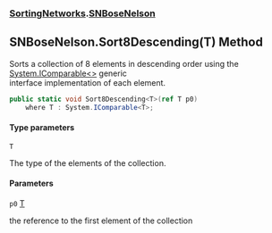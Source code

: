 ### [SortingNetworks](SortingNetworks.md 'SortingNetworks').[SNBoseNelson](SortingNetworks.SNBoseNelson.md 'SortingNetworks.SNBoseNelson')

## SNBoseNelson.Sort8Descending<T>(T) Method

Sorts a collection of 8 elements in descending order using the [System.IComparable&lt;&gt;](https://docs.microsoft.com/en-us/dotnet/api/System.IComparable-1 'System.IComparable`1') generic  
interface implementation of each element.

```csharp
public static void Sort8Descending<T>(ref T p0)
    where T : System.IComparable<T>;
```
#### Type parameters

<a name='SortingNetworks.SNBoseNelson.Sort8Descending_T_(T).T'></a>

`T`

The type of the elements of the collection.
#### Parameters

<a name='SortingNetworks.SNBoseNelson.Sort8Descending_T_(T).p0'></a>

`p0` [T](SortingNetworks.SNBoseNelson.Sort8Descending_T_(T).md#SortingNetworks.SNBoseNelson.Sort8Descending_T_(T).T 'SortingNetworks.SNBoseNelson.Sort8Descending<T>(T).T')

the reference to the first element of the collection